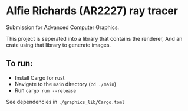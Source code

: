 # Alfie Richards (AR2227) ray tracer

Submission for Advanced Computer Graphics.

This project is seperated into a library that contains the renderer,
And an crate using that library to generate images.

## To run:

- Install Cargo for rust
- Navigate to the `main` directory (`cd ./main`)
- Run `cargo run --release`

See dependencies in `./graphics_lib/Cargo.toml`